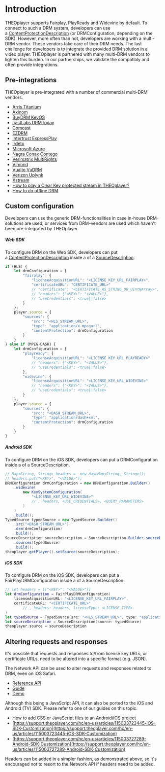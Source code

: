 # Introduction

THEOplayer supports Fairplay, PlayReady and Widevine by default. To connect to such a DRM system, developers can use a [ContentProtectionDescription](https://docs.portal.theoplayer.com/api-reference/web/theoplayer.sourcedescription.md) (or DRMConfiguration, depending on the SDK).
However, more often than not, developers are working with a multi-DRM vendor. These vendors take care of their DRM needs. The last challenge for developers is to integrate the provided DRM solution in a video player.
THEOplayer is partnered with many multi-DRM vendors to lighten this burden. In our partnerships, we validate the compatibly and often provide integrations.

## Pre-integrations

THEOplayer is pre-integrated with a number of commercial multi-DRM vendors.

- [Arris Titanium](../../how-to-guides/04-drm/01-arris-titanium.md)
- [Axinom](../../how-to-guides/04-drm/02-axinom.md)
- [BuyDRM KeyOS](../../how-to-guides/04-drm/01-buydrm-keyos/00-introduction.md)
- [castLabs DRMToday](../../how-to-guides/04-drm/02-castlabs-drmtoday/00-introduction.md)
- [Comcast](../../how-to-guides/04-drm/03-comcast.md)
- [EZDRM](../../how-to-guides/04-drm/04-ezdrm.md)
- [Intertrust ExpressPlay](../../how-to-guides/04-drm/05-intertrust-expressplay.md)
- [Irdeto](../../how-to-guides/04-drm/06-irdeto.md)
- [Microsoft Azure](../../how-to-guides/04-drm/07-microsoft-azure.md)
- [Nagra Conax Contego](../../how-to-guides/04-drm/08-nagra-conax-contego.md)
- [Verimatrix MultiRights](../../how-to-guides/04-drm/09-verimatrix-multirights.md)
- [Vimond](../../how-to-guides/04-drm/10-vimond.md)
- [Vualto VuDRM](../../how-to-guides/04-drm/11-vualto-vudrm.md)
- [Verizon Uplynk](../../how-to-guides/04-drm/12-verizon-uplynk.md)
- [Xstream](../../how-to-guides/04-drm/13-xstream.md)
- [How to play a Clear Key protected stream in THEOplayer?](../../how-to-guides/04-drm/14-how-to-play-clear-key-protected-stream.md)
- [How to do offline DRM](../../how-to-guides/04-drm/03-how-to-do-offline-drm/00-introduction.md)

## Custom configuration

Developers can use the generic DRM-functionalities in case in-house DRM-solutions are used, or services from DRM-vendors are used which haven't been pre-integrated by THEOplayer.

##### Web SDK

To configure DRM on the Web SDK, developers can put a [ContentProtectionDescription](https://docs.portal.theoplayer.com/api-reference/web/theoplayer.sourcedescription.sources.md) inside a of a [SourceDescription](https://docs.portal.theoplayer.com/api-reference/web/theoplayer.sourcedescription.md).

```js
if (HLS) {
    let drmConfiguration = {
        "fairplay": {
            "licenseAcquisitionURL": "<LICENSE_KEY_URL_FAIRPLAY>",
            "certificateURL": "CERTIFICATE_URL>"
            // "certificate": "<CERTIFICATE_AS_STRING_OR_UInt8Array>",
            // "headers": {"<KEY>": "<VALUE>"},
            // "useCredentials": <true||false>
        }
    };
    player.source = {
        "sources": {
            "src": "<HLS_STREAM_URL>",
            "type": "application/x-mpegurl",
            "contentProtection": drmConfiguration
        }
    }
} else if (MPEG-DASH) {
    let drmConfiguration = {
        "playready": {
            "licenseAcquisitionURL": "<LICENSE_KEY_URL_PLAYREADY>"
            // "headers": {"<KEY>": "<VALUE>"},
            // "useCredentials": <true||false>
        },
        "widevine": {
            "licenseAcquisitionURL": "<LICENSE_KEY_URL_WIDEVINE>"
            // "headers": {"<KEY>": "<VALUE>"},
            // "useCredentials": <true||false>
        }
    };
    player.source = {
        "sources": {
            "src": "<DASH_STREAM_URL>",
            "type": "application/dash+xml",
            "contentProtection": drmConfiguration
        }
    }
}
```

##### Android SDK

To configure DRM on the iOS SDK, developers can put a DRMConfiguration inside a of a SourceDescription.

```java
// Map<String, String> headers =  new HashMap<String, String>();
// headers.put("<KEY>", "<VALUE>");
DRMConfiguration drmConfiguration = new DRMConfiguration.Builder()
    .widevine(
        new KeySystemConfiguration(
            "<LICENSE_KEY_URL_WIDEVINE>"
            // , headers, <USE_CREDENTIALS>, <QUERY_PARAMETERS>
        )
    )
    .build();
TypedSource typedSource = new TypedSource.Builder()
    .src("<DASH_STREAM_URL>")
    .drm(drmConfiguration)
    .build();
SourceDescription sourceDescription = SourceDescription.Builder.sourceDescription()
    .sources(typedSource)
    .build();
theoplayer.getPlayer().setSource(sourceDescription);
```

##### iOS SDK

To configure DRM on the iOS SDK, developers can put a FairPlayDRMConfiguration inside a of a SourceDescription.

```swift
// let headers = [["<KEY>": "<VALUE>"]]
let drmConfiguration = FairPlayDRMConfiguration(
    licenseAcquisitionURL: "<LICENSE_KEY_URL_FAIRPLAY>",
    certificateURL: "<CERTIFICATE_URL>"
        // , headers: headers, licenseType: <LICENSE_TYPE>
)
let typedSource = TypedSource(src: "<HLS_STREAM_URL>", type: "application/x-mpegurl", drm: drmConfiguration)
let sourceDescription = SourceDescription(source: typedSource)
theoplayer.source = sourceDescription
```

## Altering requests and responses

It's possible that requests and responses to/from license key URLs, or certificate URLs, need to be altered into a specific format (e.g. JSON).

The Network API can be used to alter requests and responses related to DRM, even on iOS Safari.

- [Reference API](https://docs.portal.theoplayer.com/api-reference/web/theoplayer.network.md)
- [Guide](https://support.theoplayer.com/hc/en-us/articles/115005135529)
- [Demo](https://demo.theoplayer.com/networkapi)

Although this being a JavaScript API, it can also be ported to the iOS and Android (TV) SDK. Please refer to one of our guides on this topic.

- [How to add CSS or JavaScript files to an Android/iOS project](../../faq/01-how-to-add-css-or-javascript-files-to-android-ios.md)
- [https://support.theoplayer.com/hc/en-us/articles/115003723445-iOS-SDK-Customization](https://support.theoplayer.com/hc/en-us/articles/115003723445-iOS-SDK-Customization)
- [https://support.theoplayer.com/hc/en-us/articles/115003727289-Android-SDK-Customization](https://support.theoplayer.com/hc/en-us/articles/115003727289-Android-SDK-Customization)

Headers can be added in a simpler fashion, as demonstrated above, so it's encouraged not to resort to the Network API if headers need to be added.